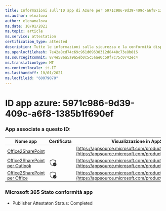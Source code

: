 ```yaml
---
title: Informazioni sull'ID app di Azure per 5971c986-9d39-409c-a6f8-1385b1f690ef
ms.author: elmalova
author: elenamalova
ms.date: 10/01/2021
ms.topic: article
ms.service: attestation
certification_type: attested
description: Tutte le informazioni sulla sicurezza e la conformità disponibili per 5971c986-9d39-409c-a6f8-1385b1f690ef.
ms.openlocfilehash: 7e42a8cd74c69c961d09638312d8448c73e8b816
ms.sourcegitcommit: 874e586a5a9a5eb0c5c5aae0c59f7c75c0742ec4
ms.translationtype: MT
ms.contentlocale: it-IT
ms.lasthandoff: 10/01/2021
ms.locfileid: "60079070"
---
```

# <a name="azure-app-id-5971c986-9d39-409c-a6f8-1385b1f690ef"></a>ID app azure: 5971c986-9d39-409c-a6f8-1385b1f690ef


### <a name="apps-associated-with-this-id"></a>App associate a questo ID:
| **Nome app** | **Certificata** | **Visualizzazione in AppSource** |
|--------------|---------------|-----------------------|
| [Office2SharePoint](https://docs.microsoft.com/microsoft-365-app-certification/forward/17859280.o2s) |  | [https://appsource.microsoft.com/product/office/17859280.o2s](https://appsource.microsoft.com/product/office/17859280.o2s) |
| [Office2SharePoint per Outlook](https://docs.microsoft.com/microsoft-365-app-certification/forward/WA104380689) | <img alt="Certified application badge" src="../media/certified-badge.png" height="25" width="25" /> | [https://appsource.microsoft.com/product/office/WA104380689](https://appsource.microsoft.com/product/office/WA104380689) |
| [Office2SharePoint per Office](https://docs.microsoft.com/microsoft-365-app-certification/forward/WA104381787) | <img alt="Certified application badge" src="../media/certified-badge.png" height="25" width="25" /> | [https://appsource.microsoft.com/product/office/WA104381787](https://appsource.microsoft.com/product/office/WA104381787) |

### <a name="microsoft-365-app-compliance-status"></a>Microsoft 365 Stato conformità app
- Publisher Attestaton Status: Completed
